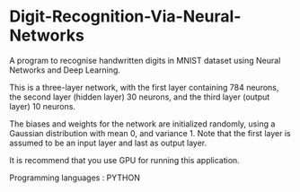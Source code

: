# Digit-Recognition-Via-Neural-Networks
A program to recognise handwritten digits in MNIST dataset using Neural Networks and Deep Learning.

This is a three-layer network, with the first layer containing 784 neurons, the second layer (hidden layer) 30 neurons,
and the third layer (output layer) 10 neurons.

The biases and weights for the network are initialized randomly, using a Gaussian distribution with mean 0, and variance 1.
Note that the first layer is assumed to be an input layer and last as output layer.

It is recommend that you use GPU for running this application.

Programming languages : PYTHON
